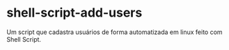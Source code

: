 # shell-script-add-users
Um script que cadastra usuários de forma automatizada em linux feito com Shell Script.

